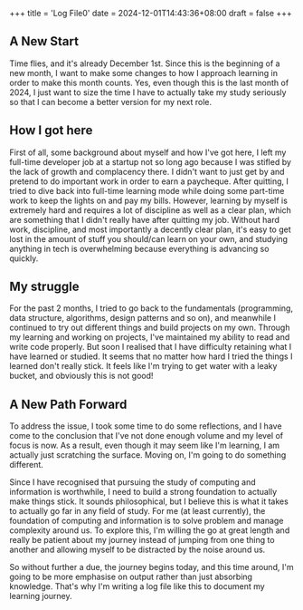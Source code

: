 +++
title = 'Log File0'
date = 2024-12-01T14:43:36+08:00
draft = false
+++

## A New Start

Time flies, and it's already December 1st. Since this is the beginning of a new month, I want to make some changes to how I approach learning in order to make this month counts. Yes, even though this is the last month of 2024, I just want to size the time I have to actually take my study seriously so that I can become a better version for my next role.

## How I got here

First of all, some background about myself and how I've got here, I left my full-time developer job at a startup not so long ago because I was stifled by the lack of growth and complacency there. I didn't want to just get by and pretend to do important work in order to earn a paycheque. After quitting, I tried to dive back into full-time learning mode while doing some part-time work to keep the lights on and pay my bills. However, learning by myself is extremely hard and requires a lot of discipline as well as a clear plan, which are something that I didn't really have after quitting my job. Without hard work, discipline, and most importantly a decently clear plan, it's easy to get lost in the amount of stuff you should/can learn on your own, and studying anything in tech is overwhelming because everything is advancing so quickly.

## My struggle

For the past 2 months, I tried to go back to the fundamentals (programming, data structure, algorithms, design patterns and so on), and meanwhile I continued to try out different things and build projects on my own. Through my learning and working on projects, I've maintained my ability to read and write code properly. But soon I realised that I have difficulty retaining what I have learned or studied. It seems that no matter how hard I tried the things I learned don't really stick. It feels like I'm trying to get water with a leaky bucket, and obviously this is not good!

## A New Path Forward

To address the issue, I took some time to do some reflections, and I have come to the conclusion that I've not done enough volume and my level of focus is now. As a result, even though it may seem like I'm learning, I am actually just scratching the surface. Moving on, I'm going to do something different.

Since I have recognised that pursuing the study of computing and information is worthwhile, I need to build a strong foundation to actually make things stick. It sounds philosophical, but I believe this is what it takes to actually go far in any field of study. For me (at least currently), the foundation of computing and information is to solve problem and manage complexity around us. To explore this, I'm willing the go at great length and really be patient about my journey instead of jumping from one thing to another and allowing myself to be distracted by the noise around us.

So without further a due, the journey begins today, and this time around, I'm going to be more emphasise on output rather than just absorbing knowledge. That's why I'm writing a log file like this to document my learning journey.
